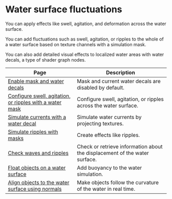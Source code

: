 # Water surface fluctuations

You can apply effects like swell, agitation, and deformation across the water surface.

You can add fluctuations such as swell, agitation, or ripples to the whole of a water surface based on texture channels with a simulation mask.

You can also add detailed visual effects to localized water areas with water decals, a type of shader graph nodes.

| **Page**                                                                              | **Description**                                                             |
|---------------------------------------------------------------------------------------|-----------------------------------------------------------------------------|
| [Enable mask and water decals](enable-mask-and-water-decals.md)                   | Mask and current water decals are disabled by default.                      |
| [Configure swell, agitation, or ripples with a water mask](add-swell-agitation-or-ripples.md)             | Configure swell, agitation, or ripples across the water surface.                  |
| [Simulate currents with a water decal](simulating-currents-with-water-decals.md) | Simulate water currents by projecting textures.                             |
| [Simulate ripples with masks](simulating-foam-or-ripples-with-masks.md) | Create effects like ripples.                                        |
| [Check waves and ripples](add-caustics-and-foam-and-check-waves-and-ripples.md) | Check or retrieve information about the displacement of the water surface. |
| [Float objects on a water surface](float-objects-on-a-water-surface.md)                                  | Add buoyancy to the water simulation.                                                                       |
| [Align objects to the water surface using normals](align-objects-to-water-surface-using-normals.md)      | Make objects follow the curvature of the water in real time.                                                |
